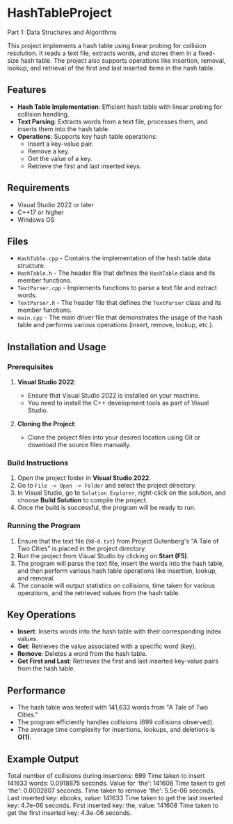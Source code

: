 # HashTableProject
Part 1: Data Structures and Algorithms

This project implements a hash table using linear probing for collision resolution. It reads a text file, extracts words, and stores them in a fixed-size hash table. The project also supports operations like insertion, removal, lookup, and retrieval of the first and last inserted items in the hash table.

## Features

- **Hash Table Implementation**: Efficient hash table with linear probing for collision handling.
- **Text Parsing**: Extracts words from a text file, processes them, and inserts them into the hash table.
- **Operations**: Supports key hash table operations:
  - Insert a key-value pair.
  - Remove a key.
  - Get the value of a key.
  - Retrieve the first and last inserted keys.

## Requirements

- Visual Studio 2022 or later
- C++17 or higher
- Windows OS

## Files

- `HashTable.cpp` - Contains the implementation of the hash table data structure.
- `HashTable.h` - The header file that defines the `HashTable` class and its member functions.
- `TextParser.cpp` - Implements functions to parse a text file and extract words.
- `TextParser.h` - The header file that defines the `TextParser` class and its member functions.
- `main.cpp` - The main driver file that demonstrates the usage of the hash table and performs various operations (insert, remove, lookup, etc.).

## Installation and Usage

### Prerequisites

1. **Visual Studio 2022**:
   - Ensure that Visual Studio 2022 is installed on your machine.
   - You need to install the C++ development tools as part of Visual Studio.

2. **Cloning the Project**:
   - Clone the project files into your desired location using Git or download the source files manually.

### Build Instructions

1. Open the project folder in **Visual Studio 2022**.
2. Go to `File -> Open -> Folder` and select the project directory.
3. In Visual Studio, go to `Solution Explorer`, right-click on the solution, and choose **Build Solution** to compile the project.
4. Once the build is successful, the program will be ready to run.

### Running the Program

1. Ensure that the text file (`98-0.txt`) from Project Gutenberg's "A Tale of Two Cities" is placed in the project directory.
2. Run the project from Visual Studio by clicking on **Start (F5)**.
3. The program will parse the text file, insert the words into the hash table, and then perform various hash table operations like insertion, lookup, and removal.
4. The console will output statistics on collisions, time taken for various operations, and the retrieved values from the hash table.

## Key Operations

- **Insert**: Inserts words into the hash table with their corresponding index values.
- **Get**: Retrieves the value associated with a specific word (key).
- **Remove**: Deletes a word from the hash table.
- **Get First and Last**: Retrieves the first and last inserted key-value pairs from the hash table.

## Performance

- The hash table was tested with 141,633 words from "A Tale of Two Cities."
- The program efficiently handles collisions (699 collisions observed).
- The average time complexity for insertions, lookups, and deletions is **O(1)**.

## Example Output
Total number of collisions during insertions: 699 
Time taken to insert 141633 words: 0.0918875 seconds. 
Value for 'the': 141608 Time taken to get 'the': 0.0002807 seconds. 
Time taken to remove 'the': 5.5e-06 seconds. 
Last inserted key: ebooks, value: 141633 
Time taken to get the last inserted key: 4.7e-06 seconds. 
First inserted key: the, value: 141608 
Time taken to get the first inserted key: 4.3e-06 seconds.
